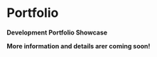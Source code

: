 # Portfolio

<strong>Development Portfolio Showcase<strong>

More information and details arer coming soon!
